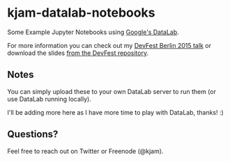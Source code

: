 # kjam-datalab-notebooks
Some Example Jupyter Notebooks using [Google's DataLab](https://datalab.cloud.google.com/).

For more information you can check out my [DevFest Berlin 2015 talk](https://2015.devfest-berlin.de/) or download the slides [from the DevFest repository](https://github.com/devfest-berlin/slides/).

## Notes

You can simply upload these to your own DataLab server to run them (or use DataLab running locally).

I'll be adding more here as I have more time to play with DataLab, thanks! :)

## Questions?

Feel free to reach out on Twitter or Freenode (@kjam).


